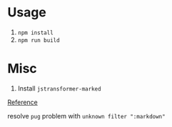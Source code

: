 # Usage

1. `npm install`
2. `npm run build`

# Misc

1. Install `jstransformer-marked`

  [Reference](https://github.com/pugjs/pug/issues/2360)

  resolve `pug` problem with `unknown filter ":markdown"`
